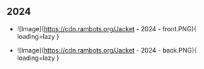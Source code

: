 ## 2024

<div class="grid cards" markdown>

- ![Image](https://cdn.rambots.org/Jacket - 2024 - front.PNG){ loading=lazy }

- ![Image](https://cdn.rambots.org/Jacket - 2024 - back.PNG){ loading=lazy }
